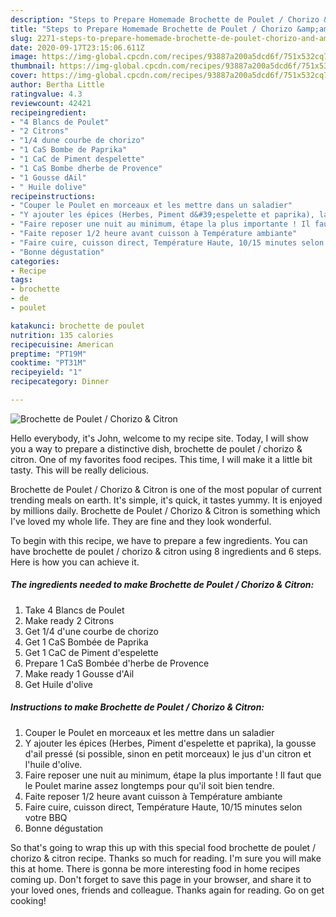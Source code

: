 ```yaml
---
description: "Steps to Prepare Homemade Brochette de Poulet / Chorizo &amp;amp; Citron"
title: "Steps to Prepare Homemade Brochette de Poulet / Chorizo &amp;amp; Citron"
slug: 2271-steps-to-prepare-homemade-brochette-de-poulet-chorizo-and-amp-citron
date: 2020-09-17T23:15:06.611Z
image: https://img-global.cpcdn.com/recipes/93887a200a5dcd6f/751x532cq70/brochette-de-poulet-chorizo-citron-photo-principale-de-la-recette.jpg
thumbnail: https://img-global.cpcdn.com/recipes/93887a200a5dcd6f/751x532cq70/brochette-de-poulet-chorizo-citron-photo-principale-de-la-recette.jpg
cover: https://img-global.cpcdn.com/recipes/93887a200a5dcd6f/751x532cq70/brochette-de-poulet-chorizo-citron-photo-principale-de-la-recette.jpg
author: Bertha Little
ratingvalue: 4.3
reviewcount: 42421
recipeingredient:
- "4 Blancs de Poulet"
- "2 Citrons"
- "1/4 dune courbe de chorizo"
- "1 CaS Bombe de Paprika"
- "1 CaC de Piment despelette"
- "1 CaS Bombe dherbe de Provence"
- "1 Gousse dAil"
- " Huile dolive"
recipeinstructions:
- "Couper le Poulet en morceaux et les mettre dans un saladier"
- "Y ajouter les épices (Herbes, Piment d&#39;espelette et paprika), la gousse d&#39;ail pressé (si possible, sinon en petit morceaux) le jus d&#39;un citron et l&#39;huile d&#39;olive."
- "Faire reposer une nuit au minimum, étape la plus importante ! Il faut que le Poulet marine assez longtemps pour qu&#39;il soit bien tendre."
- "Faite reposer 1/2 heure avant cuisson à Température ambiante"
- "Faire cuire, cuisson direct, Température Haute, 10/15 minutes selon votre BBQ"
- "Bonne dégustation"
categories:
- Recipe
tags:
- brochette
- de
- poulet

katakunci: brochette de poulet 
nutrition: 135 calories
recipecuisine: American
preptime: "PT19M"
cooktime: "PT31M"
recipeyield: "1"
recipecategory: Dinner

---
```



![Brochette de Poulet / Chorizo &amp; Citron](https://img-global.cpcdn.com/recipes/93887a200a5dcd6f/751x532cq70/brochette-de-poulet-chorizo-citron-photo-principale-de-la-recette.jpg)

Hello everybody, it's John, welcome to my recipe site. Today, I will show you a way to prepare a distinctive dish, brochette de poulet / chorizo &amp; citron. One of my favorites food recipes. This time, I will make it a little bit tasty. This will be really delicious.

Brochette de Poulet / Chorizo &amp; Citron is one of the most popular of current trending meals on earth. It's simple, it's quick, it tastes yummy. It is enjoyed by millions daily. Brochette de Poulet / Chorizo &amp; Citron is something which I've loved my whole life. They are fine and they look wonderful.




To begin with this recipe, we have to prepare a few ingredients. You can have brochette de poulet / chorizo &amp; citron using 8 ingredients and 6 steps. Here is how you can achieve it.

<!--inarticleads1-->

##### The ingredients needed to make Brochette de Poulet / Chorizo &amp; Citron:

1. Take 4 Blancs de Poulet
1. Make ready 2 Citrons
1. Get 1/4 d&#39;une courbe de chorizo
1. Get 1 CaS Bombée de Paprika
1. Get 1 CaC de Piment d&#39;espelette
1. Prepare 1 CaS Bombée d&#39;herbe de Provence
1. Make ready 1 Gousse d&#39;Ail
1. Get  Huile d&#39;olive




<!--inarticleads2-->

##### Instructions to make Brochette de Poulet / Chorizo &amp; Citron:

1. Couper le Poulet en morceaux et les mettre dans un saladier
1. Y ajouter les épices (Herbes, Piment d&#39;espelette et paprika), la gousse d&#39;ail pressé (si possible, sinon en petit morceaux) le jus d&#39;un citron et l&#39;huile d&#39;olive.
1. Faire reposer une nuit au minimum, étape la plus importante ! Il faut que le Poulet marine assez longtemps pour qu&#39;il soit bien tendre.
1. Faite reposer 1/2 heure avant cuisson à Température ambiante
1. Faire cuire, cuisson direct, Température Haute, 10/15 minutes selon votre BBQ
1. Bonne dégustation




So that's going to wrap this up with this special food brochette de poulet / chorizo &amp; citron recipe. Thanks so much for reading. I'm sure you will make this at home. There is gonna be more interesting food in home recipes coming up. Don't forget to save this page in your browser, and share it to your loved ones, friends and colleague. Thanks again for reading. Go on get cooking!
